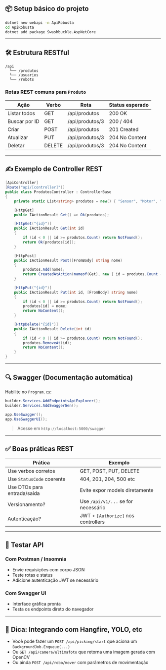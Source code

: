 ## 📦 Setup básico do projeto

```bash
dotnet new webapi -n ApiRobusta
cd ApiRobusta
dotnet add package Swashbuckle.AspNetCore
```

---

## 🛠 Estrutura RESTful

```
/api
  └── /produtos
  └── /usuarios
  └── /robots
```

### Rotas REST comuns para `Produto`

| Ação              | Verbo   | Rota              | Status esperado |
|-------------------|---------|-------------------|-----------------|
| Listar todos      | GET     | /api/produtos     | 200 OK          |
| Buscar por ID     | GET     | /api/produtos/3   | 200 / 404       |
| Criar             | POST    | /api/produtos     | 201 Created     |
| Atualizar         | PUT     | /api/produtos/3   | 204 No Content  |
| Deletar           | DELETE  | /api/produtos/3   | 204 No Content  |

---

## ✍️ Exemplo de Controller REST

```csharp
[ApiController]
[Route("api/[controller]")]
public class ProdutosController : ControllerBase
{
    private static List<string> produtos = new() { "Sensor", "Motor", "Placa" };

    [HttpGet]
    public IActionResult Get() => Ok(produtos);

    [HttpGet("{id}")]
    public IActionResult Get(int id)
    {
        if (id < 0 || id >= produtos.Count) return NotFound();
        return Ok(produtos[id]);
    }

    [HttpPost]
    public IActionResult Post([FromBody] string nome)
    {
        produtos.Add(nome);
        return CreatedAtAction(nameof(Get), new { id = produtos.Count - 1 }, nome);
    }

    [HttpPut("{id}")]
    public IActionResult Put(int id, [FromBody] string nome)
    {
        if (id < 0 || id >= produtos.Count) return NotFound();
        produtos[id] = nome;
        return NoContent();
    }

    [HttpDelete("{id}")]
    public IActionResult Delete(int id)
    {
        if (id < 0 || id >= produtos.Count) return NotFound();
        produtos.RemoveAt(id);
        return NoContent();
    }
}
```

---

## 🔍 Swagger (Documentação automática)

Habilite no `Program.cs`:

```csharp
builder.Services.AddEndpointsApiExplorer();
builder.Services.AddSwaggerGen();

app.UseSwagger();
app.UseSwaggerUI();
```

> Acesse em `http://localhost:5000/swagger`

---

## ✅ Boas práticas REST

| Prática | Exemplo |
|--------|---------|
| Use verbos corretos | GET, POST, PUT, DELETE |
| Use `StatusCode` coerente | 404, 201, 204, 500 etc |
| Use DTOs para entrada/saída | Evite expor models diretamente |
| Versionamento? | Use `/api/v1/...` se for necessário |
| Autenticação? | JWT + `[Authorize]` nos controllers |

---

## 🧪 Testar API

### Com Postman / Insomnia
- Envie requisições com corpo JSON
- Teste rotas e status
- Adicione autenticação JWT se necessário

### Com Swagger UI
- Interface gráfica pronta
- Testa os endpoints direto do navegador

---

## 🧠 Dica: Integrando com Hangfire, YOLO, etc

- Você pode fazer um `POST /api/picking/start` que aciona um `BackgroundJob.Enqueue(...)`
- Ou `GET /api/camera/ultimafoto` que retorna uma imagem gerada com OpenCV
- Ou ainda `POST /api/robo/mover` com parâmetros de movimentação
